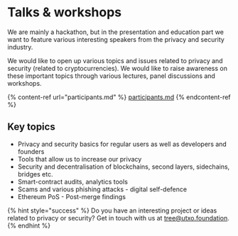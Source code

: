 # Talks & workshops

We are mainly a hackathon, but in the presentation and education part we want to feature various interesting speakers from the privacy and security industry.

We would like to open up various topics and issues related to privacy and security (related to cryptocurrencies). We would like to raise awareness on these important topics through various lectures, panel discussions and workshops.

{% content-ref url="participants.md" %}
[participants.md](participants.md)
{% endcontent-ref %}

## Key topics

* Privacy and security basics for regular users as well as developers and founders
* Tools that allow us to increase our privacy
* Security and decentralisation of blockchains, second layers, sidechains, bridges etc.
* Smart-contract audits, analytics tools
* Scams and various phishing attacks - digital self-defence
* Ethereum PoS - Post-merge findings

{% hint style="success" %}
Do you have an interesting project or ideas related to privacy or security? Get in touch with us at [tree@utxo.foundation](mailto:tree@utxo.foundation).
{% endhint %}

